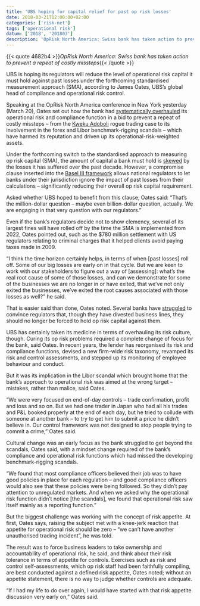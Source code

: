 ```yaml
---
title: 'UBS hoping for capital relief for past op risk losses'
date: 2018-03-21T12:00:00+02:00
categories: ['risk-net']
tags: ['operational risk']
datum: ['2018', '201803']
description: 'OpRisk North America: Swiss bank has taken action to prevent a repeat of costly missteps'
---
```


{{< quote 4682b4 >}}_OpRisk North America: Swiss bank has taken action to prevent a repeat of costly missteps_{{< /quote >}}

UBS is hoping its regulators will reduce the level of operational risk capital it must hold against past losses under the forthcoming standardised measurement approach (SMA), according to James Oates, UBS’s global head of compliance and operational risk control.

Speaking at the OpRisk North America conference in New York yesterday (March 20), Oates set out how the bank had [systematically overhauled](https://www.risk.net/awards/2460195/bank-year-ubs) its operational risk and compliance function in a bid to prevent a repeat of costly missteps – from the [Kweku Adoboli](https://www.risk.net/risk-management/operational-risk/2349236/how-ubs-reacted-adoboli-losses) rogue trading case to its involvement in the forex and Libor benchmark-rigging scandals – which have harmed its reputation and driven up its operational-risk-weighted assets.

Under the forthcoming switch to the standardised approach to measuring op risk capital (SMA), the amount of capital a bank must hold is [skewed](http://www.risk.net/risk-management/5298676/u-turn-on-sma-comparability-sparks-anger) by the losses it has suffered over the past decade. However, a compromise clause inserted into the [Basel III framework](http://www.risk.net/risk-management/5371581/basel-iii-final-op-risk-framework-leaves-banks-guessing) allows national regulators to let banks under their jurisdiction ignore the impact of past losses from their calculations – significantly reducing their overall op risk capital requirement.

Asked whether UBS hoped to benefit from this clause, Oates said: “That’s the million-dollar question – maybe even billion-dollar question, actually. We are engaging in that very question with our regulators.”

Even if the bank’s regulators decide not to show clemency, several of its largest fines will have rolled off by the time the SMA is implemented from 2022, Oates pointed out, such as the $780 million settlement with US regulators relating to criminal charges that it helped clients avoid paying taxes made in 2009.

“I think the time horizon certainly helps, in terms of when [past losses] roll off. Some of our big losses are early on in that cycle. But we are keen to work with our stakeholders to figure out a way of [assessing]: what’s the real root cause of some of those losses, and can we demonstrate for some of the businesses we are no longer in or have exited, that we’ve not only exited the businesses, we’ve exited the root causes associated with those losses as well?” he said.

That is easier said than done, Oates noted. Several banks have [struggled](https://www.risk.net/risk-management/operational-risk/5318991/credit-suisse-seeks-capital-relief-for-resolution-unit) to convince regulators that, though they have divested business lines, they should no longer be forced to hold op risk capital against them.

UBS has certainly taken its medicine in terms of overhauling its risk culture, though. Curing its op risk problems required a complete change of focus for the bank, said Oates. In recent years, the lender has reorganised its risk and compliance functions, devised a new firm-wide risk taxonomy, revamped its risk and control assessments, and stepped up its monitoring of employee behaviour and conduct.

But it was its implication in the Libor scandal which brought home that the bank’s approach to operational risk was aimed at the wrong target – mistakes, rather than malice, said Oates.

“We were very focused on end-of-day controls – trade confirmation, profit and loss and so on. But we had one trader in Japan who had all his trades and P&L booked properly at the end of each day, but he tried to collude with someone at another bank – to try to get him to submit a price he didn’t believe in. Our control framework was not designed to stop people trying to commit a crime,” Oates said.

Cultural change was an early focus as the bank struggled to get beyond the scandals, Oates said, with a mindset change required of the bank’s compliance and operational risk functions which had missed the developing benchmark-rigging scandals.

“We found that most compliance officers believed their job was to have good policies in place for each regulation – and good compliance officers would also see that these policies were being followed. So they didn’t pay attention to unregulated markets. And when we asked why the operational risk function didn’t notice [the scandals], we found that operational risk saw itself mainly as a reporting function.”

But the biggest challenge was working with the concept of risk appetite. At first, Oates says, raising the subject met with a knee-jerk reaction that appetite for operational risk should be zero – “we can’t have another unauthorised trading incident”, he was told.

The result was to force business leaders to take ownership and accountability of operational risk, he said, and think about their risk tolerance in terms of appetite for controls. Exercises such as risk and control self-assessments, which op risk staff had been faithfully compiling, are best conducted against a defined risk appetite, Oates noted; without an appetite statement, there is no way to judge whether controls are adequate.

“If I had my life to do over again, I would have started with that risk appetite discussion very early on,” Oates said.

